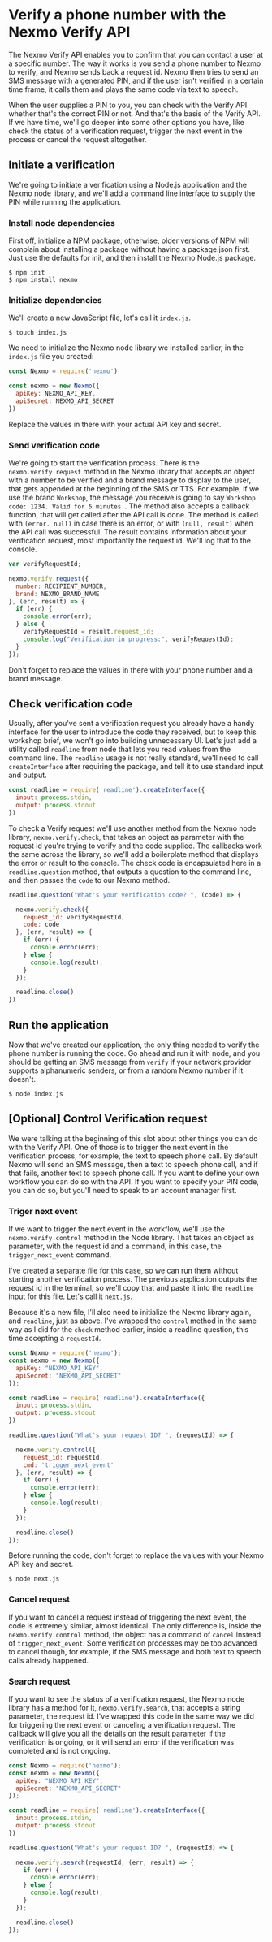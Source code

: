 # Verify a phone number with the Nexmo Verify API

The Nexmo Verify API enables you to confirm that you can contact a user at a specific number. The way it works is you send a phone number to Nexmo to verify, and Nexmo sends back a request id. Nexmo then tries to send an SMS message with a generated PIN, and if the user isn't verified in a certain time frame, it calls them and plays the same code via text to speech.

When the user supplies a PIN to you, you can check with the Verify API whether that's the correct PIN or not. And that's the basis of the Verify API. If we have time, we'll go deeper into some other options you have, like check the status of a verification request, trigger the next event in the process or cancel the request altogether.

## Initiate a verification

We're going to initiate a verification using a Node.js application and the Nexmo node library, and we'll add a command line interface to supply the PIN while running the application.

### Install node dependencies

First off, initialize a NPM package, otherwise, older versions of NPM will complain about installing a package without having a package.json first. Just use the defaults for init, and then install the Nexmo Node.js package.


```
$ npm init
$ npm install nexmo
```

### Initialize dependencies

We'll create a new JavaScript file, let's call it `index.js`.

```
$ touch index.js
```

We need to initialize the Nexmo node library we installed earlier, in the `index.js` file you created:

```javascript
const Nexmo = require('nexmo')

const nexmo = new Nexmo({
  apiKey: NEXMO_API_KEY,
  apiSecret: NEXMO_API_SECRET
})
```

Replace the values in there with your actual API key and secret.


### Send verification code

We're going to start the verification process. There is the `nexmo.verify.request` method in the Nexmo library that accepts an object with a number to be verified and a brand message to display to the user, that gets appended at the beginning of the SMS or TTS. For example, if we use the brand `Workshop`, the message you receive is going to say `Workshop code: 1234. Valid for 5 minutes.`. The method also accepts a callback function, that will get called after the API call is done. The method is called with `(error. null)` in case there is an error, or with `(null, result)` when the API call was successful. The result contains information about your verification request, most importantly the request id. We'll log that to the console.

```javascript
var verifyRequestId;

nexmo.verify.request({
  number: RECIPIENT_NUMBER,
  brand: NEXMO_BRAND_NAME
}, (err, result) => {
  if (err) {
    console.error(err);
  } else {
    verifyRequestId = result.request_id;
    console.log("Verification in progress:", verifyRequestId);
  }
});
```

Don't forget to replace the values in there with your phone number and a brand message.

## Check verification code

Usually, after you've sent a verification request you already have a handy interface for the user to introduce the code they received, but to keep this workshop brief, we won't go into building unnecessary UI. Let's just add a utility called `readline` from node that lets you read values from the command line. The `readline` usage is not really standard, we'll need to call `createInterface` after requiring the package, and tell it to use standard input and output.

```javascript
const readline = require('readline').createInterface({
  input: process.stdin,
  output: process.stdout
})
```

To check a Verify request we'll use another method from the Nexmo node library, `nexmo.verify.check`, that takes an object as parameter with the request id you're trying to verify and the code supplied. The callbacks work the same across the library, so we'll add a boilerplate method that displays the error or result to the console. The check code is encapsulated here in  a `readline.question` method, that outputs a question to the command line, and then passes the `code` to our Nexmo method.

```javascript
readline.question("What's your verification code? ", (code) => {

  nexmo.verify.check({
    request_id: verifyRequestId,
    code: code
  }, (err, result) => {
    if (err) {
      console.error(err);
    } else {
      console.log(result);
    }
  });

  readline.close()
})
```

## Run the application

Now that we've created our application, the only thing needed to verify the phone number is running the code. Go ahead and run it with node, and you should be getting an SMS message from `verify` if your network provider supports alphanumeric senders, or from a random Nexmo number if it doesn't.

```
$ node index.js
```

## [Optional] Control Verification request

We were talking at the beginning of this slot about other things you can do with the Verify API. One of those is to trigger the next event in the verification process, for example, the text to speech phone call. By default Nexmo will send an SMS message, then a text to speech phone call, and if that fails, another text to speech phone call.  If you want to define your own workflow  you can do so with the API. If you want to specify your PIN code, you can do so, but you'll need to speak to an account manager first.

### Triger next event

If we want to trigger the next event in the workflow, we'll use the `nexmo.verify.control` method in the Node library. That takes an object as parameter, with the request id and a command, in this case, the `trigger_next_event` command.

I've created a separate file for this case, so we can run them without starting another verification process. The previous application outputs the request id in the terminal, so we'll copy that and paste it into the `readline` input for this file. Let's call it `next.js`.

Because it's a new file, I'll also need to initialize the Nexmo library again, and `readline`, just as above. I've wrapped the `control` method in the same way as I did for the `check` method earlier, inside a readline question, this time accepting a `requestId`.

```javascript
const Nexmo = require('nexmo');
const nexmo = new Nexmo({
  apiKey: "NEXMO_API_KEY",
  apiSecret: "NEXMO_API_SECRET"
});

const readline = require('readline').createInterface({
  input: process.stdin,
  output: process.stdout
})

readline.question("What's your request ID? ", (requestId) => {

  nexmo.verify.control({
    request_id: requestId,
    cmd: 'trigger_next_event'
  }, (err, result) => {
    if (err) {
      console.error(err);
    } else {
      console.log(result);
    }
  });

  readline.close()
});
```

Before running the code, don't forget to replace the values with your Nexmo API key and secret.

```
$ node next.js
```

### Cancel request

If you want to cancel a request instead of triggering the next event, the code is extremely similar, almost identical. The only difference is, inside the `nexmo.verify.control` method, the object has a command of `cancel` instead of `trigger_next_event`. Some verification processes may be too advanced to cancel though, for example, if the SMS message and both text to speech calls already happened.

### Search request

If you want to see the status of a verification request, the Nexmo node library has a method for it, `nexmo.verify.search`, that accepts a string parameter, the request id. I've wrapped this code in the same way we did for triggering the next event or canceling a verification request. The callback will give you all the details on the result parameter if the verification is ongoing, or it will send an error if the verification was completed and is not ongoing.

```javascript
const Nexmo = require('nexmo');
const nexmo = new Nexmo({
  apiKey: "NEXMO_API_KEY",
  apiSecret: "NEXMO_API_SECRET"
});

const readline = require('readline').createInterface({
  input: process.stdin,
  output: process.stdout
})

readline.question("What's your request ID? ", (requestId) => {

  nexmo.verify.search(requestId, (err, result) => {
    if (err) {
      console.error(err);
    } else {
      console.log(result);
    }
  });

  readline.close()
});
```
